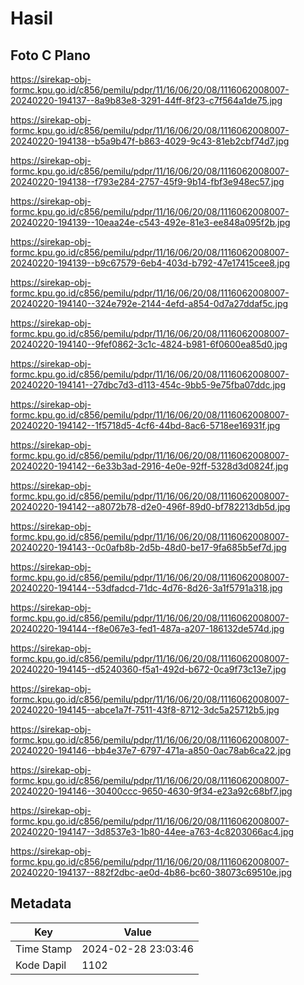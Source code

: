 # Hasil

## Foto C Plano

https://sirekap-obj-formc.kpu.go.id/c856/pemilu/pdpr/11/16/06/20/08/1116062008007-20240220-194137--8a9b83e8-3291-44ff-8f23-c7f564a1de75.jpg

https://sirekap-obj-formc.kpu.go.id/c856/pemilu/pdpr/11/16/06/20/08/1116062008007-20240220-194138--b5a9b47f-b863-4029-9c43-81eb2cbf74d7.jpg

https://sirekap-obj-formc.kpu.go.id/c856/pemilu/pdpr/11/16/06/20/08/1116062008007-20240220-194138--f793e284-2757-45f9-9b14-fbf3e948ec57.jpg

https://sirekap-obj-formc.kpu.go.id/c856/pemilu/pdpr/11/16/06/20/08/1116062008007-20240220-194139--10eaa24e-c543-492e-81e3-ee848a095f2b.jpg

https://sirekap-obj-formc.kpu.go.id/c856/pemilu/pdpr/11/16/06/20/08/1116062008007-20240220-194139--b9c67579-6eb4-403d-b792-47e17415cee8.jpg

https://sirekap-obj-formc.kpu.go.id/c856/pemilu/pdpr/11/16/06/20/08/1116062008007-20240220-194140--324e792e-2144-4efd-a854-0d7a27ddaf5c.jpg

https://sirekap-obj-formc.kpu.go.id/c856/pemilu/pdpr/11/16/06/20/08/1116062008007-20240220-194140--9fef0862-3c1c-4824-b981-6f0600ea85d0.jpg

https://sirekap-obj-formc.kpu.go.id/c856/pemilu/pdpr/11/16/06/20/08/1116062008007-20240220-194141--27dbc7d3-d113-454c-9bb5-9e75fba07ddc.jpg

https://sirekap-obj-formc.kpu.go.id/c856/pemilu/pdpr/11/16/06/20/08/1116062008007-20240220-194142--1f5718d5-4cf6-44bd-8ac6-5718ee16931f.jpg

https://sirekap-obj-formc.kpu.go.id/c856/pemilu/pdpr/11/16/06/20/08/1116062008007-20240220-194142--6e33b3ad-2916-4e0e-92ff-5328d3d0824f.jpg

https://sirekap-obj-formc.kpu.go.id/c856/pemilu/pdpr/11/16/06/20/08/1116062008007-20240220-194142--a8072b78-d2e0-496f-89d0-bf782213db5d.jpg

https://sirekap-obj-formc.kpu.go.id/c856/pemilu/pdpr/11/16/06/20/08/1116062008007-20240220-194143--0c0afb8b-2d5b-48d0-be17-9fa685b5ef7d.jpg

https://sirekap-obj-formc.kpu.go.id/c856/pemilu/pdpr/11/16/06/20/08/1116062008007-20240220-194144--53dfadcd-71dc-4d76-8d26-3a1f5791a318.jpg

https://sirekap-obj-formc.kpu.go.id/c856/pemilu/pdpr/11/16/06/20/08/1116062008007-20240220-194144--f8e067e3-fed1-487a-a207-186132de574d.jpg

https://sirekap-obj-formc.kpu.go.id/c856/pemilu/pdpr/11/16/06/20/08/1116062008007-20240220-194145--d5240360-f5a1-492d-b672-0ca9f73c13e7.jpg

https://sirekap-obj-formc.kpu.go.id/c856/pemilu/pdpr/11/16/06/20/08/1116062008007-20240220-194145--abce1a7f-7511-43f8-8712-3dc5a25712b5.jpg

https://sirekap-obj-formc.kpu.go.id/c856/pemilu/pdpr/11/16/06/20/08/1116062008007-20240220-194146--bb4e37e7-6797-471a-a850-0ac78ab6ca22.jpg

https://sirekap-obj-formc.kpu.go.id/c856/pemilu/pdpr/11/16/06/20/08/1116062008007-20240220-194146--30400ccc-9650-4630-9f34-e23a92c68bf7.jpg

https://sirekap-obj-formc.kpu.go.id/c856/pemilu/pdpr/11/16/06/20/08/1116062008007-20240220-194147--3d8537e3-1b80-44ee-a763-4c8203066ac4.jpg

https://sirekap-obj-formc.kpu.go.id/c856/pemilu/pdpr/11/16/06/20/08/1116062008007-20240220-194137--882f2dbc-ae0d-4b86-bc60-38073c69510e.jpg


## Metadata

| Key        | Value               |
| ---------- | ------------------- |
| Time Stamp | 2024-02-28 23:03:46 |
| Kode Dapil | 1102                |



